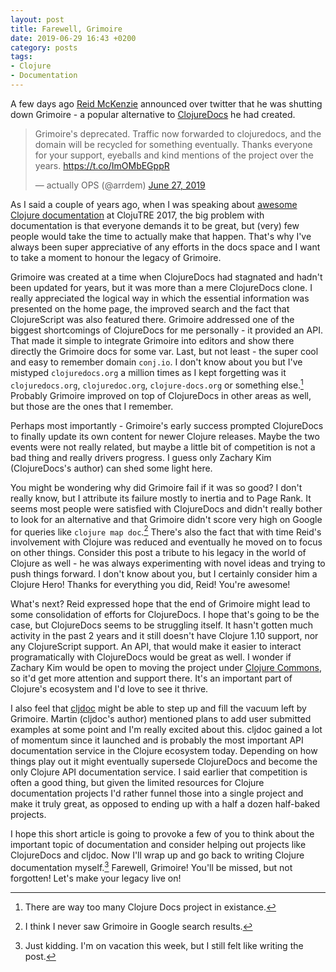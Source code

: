 ```yaml
---
layout: post
title: Farewell, Grimoire
date: 2019-06-29 16:43 +0200
category: posts
tags:
- Clojure
- Documentation
---
```


A few days ago [Reid McKenzie](https://github.com/arrdem) announced over twitter that he was shutting down Grimoire - a popular alternative to [ClojureDocs](https://clojuredocs.org/) he had created.

<blockquote class="twitter-tweet" data-lang="en"><p lang="en" dir="ltr">Grimoire&#39;s deprecated. Traffic now forwarded to clojuredocs, and the domain will be recycled for something eventually. Thanks everyone for your support, eyeballs and kind mentions of the project over the years. <a href="https://t.co/ImOMbEGppR">https://t.co/ImOMbEGppR</a></p>&mdash; actually OPS (@arrdem) <a href="https://twitter.com/arrdem/status/1144065851370299392?ref_src=twsrc%5Etfw">June 27, 2019</a></blockquote>
<script async src="https://platform.twitter.com/widgets.js" charset="utf-8"></script>

As I said a couple of years ago, when I was speaking about [awesome Clojure documentation](https://www.youtube.com/watch?v=nrpsMB2gYI0) at ClojuTRE 2017, the big problem with documentation is that everyone demands it to be great, but (very) few people would take the time to actually make that happen. That's why I've always been super appreciative of any efforts in the docs space and I want to take a moment to honour the legacy of Grimoire.

Grimoire was created at a time when ClojureDocs had stagnated and hadn't been updated for years, but it was more than a mere ClojureDocs clone. I really appreciated the logical way in which the essential information was presented on the home page, the improved search and the fact that ClojureScript was also featured there. Grimoire addressed one of the biggest shortcomings of ClojureDocs for me personally - it provided an API. That made it simple to integrate Grimoire into editors and show there directly the Grimoire docs for some var. Last, but not least - the super cool and easy to remember domain `conj.io`. I don't know about you but I've mistyped `clojuredocs.org` a million times as I kept forgetting was it `clojuredocs.org`, `clojuredoc.org`, `clojure-docs.org` or something else.[^1] Probably Grimoire improved on top of ClojureDocs in other areas as well, but those are the ones that I remember.

Perhaps most importantly - Grimoire's early success prompted ClojureDocs to finally update its own content for newer Clojure releases. Maybe the two events were not really related, but maybe a little bit of competition is not a bad thing and really drivers progress. I guess only Zachary Kim (ClojureDocs's author) can shed some light here.

You might be wondering why did Grimoire fail if it was so good? I don't really know, but I attribute its failure mostly to inertia and to Page Rank. It seems most people were satisfied with ClojureDocs and didn't really bother to look for an alternative and that Grimoire didn't score very high on Google for queries like `clojure map doc`.[^2]
There's also the fact that with time Reid's involvement with Clojure was reduced and eventually he moved on to focus on other things. Consider this post a tribute to his legacy in the world of Clojure as well - he was always experimenting with novel ideas and trying to push things forward. I don't know about you, but I certainly consider him a Clojure Hero! Thanks for everything you did, Reid! You're awesome!

What's next? Reid expressed hope that the end of Grimoire might lead to some consolidation of efforts for ClojureDocs. I hope that's going to be the case, but ClojureDocs seems to be struggling itself. It hasn't gotten much activity in the past 2 years and it still doesn't have Clojure 1.10 support, nor any ClojureScript support. An API, that would make it easier to interact programatically with ClojureDocs would be great as well. I wonder if Zachary Kim would be open to moving the project under [Clojure Commons](https://clojars.org/clj-commons), so it'd get more attention and support there. It's an important part of Clojure's ecosystem and I'd love to see it thrive.

I also feel that [cljdoc](https://cljdoc.org) might be able to step up and fill the vacuum left by Grimoire. Martin (cljdoc's author) mentioned plans to add user submitted examples at some point and I'm really excited about this. cljdoc gained a lot of momentum since it launched and is probably the most important API documentation service in the Clojure ecosystem today. Depending on how things play out it might eventually supersede ClojureDocs and become the only Clojure API documentation service. I said earlier that competition is often a good thing, but given the limited resources for Clojure documentation projects I'd rather funnel those into a single project and make it truly great, as opposed to ending up with a half a dozen half-baked projects.

I hope this short article is going to provoke a few of you to think about the important topic of documentation and consider helping out projects like ClojureDocs and cljdoc. Now I'll wrap up and go back to writing Clojure documentation myself.[^3] Farewell, Grimoire! You'll be missed, but not forgotten! Let's make your legacy live on!

[^1]: There are way too many Clojure Docs project in existance.
[^2]: I think I never saw Grimoire in Google search results.
[^3]: Just kidding. I'm on vacation this week, but I still felt like writing the post.
